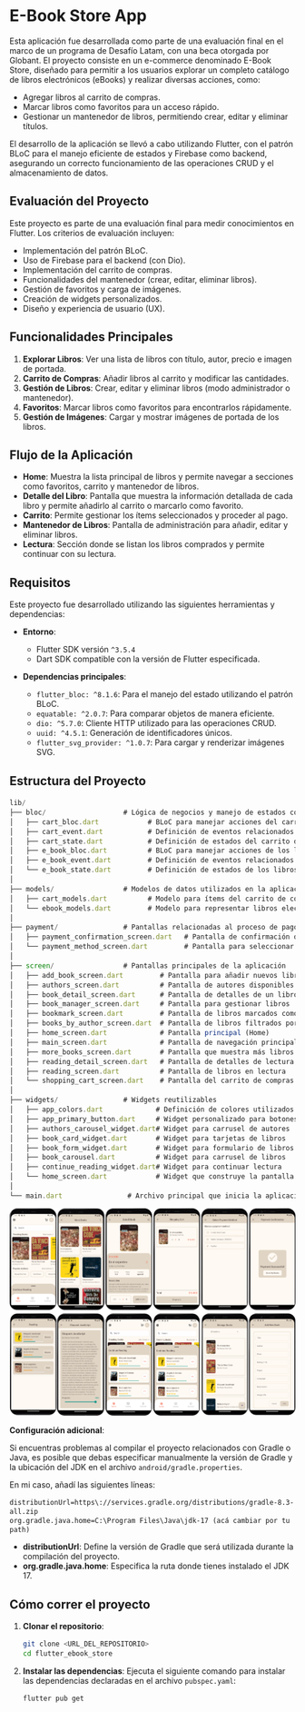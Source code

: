 # E-Book Store App

Esta aplicación fue desarrollada como parte de una evaluación final en el marco de un programa de Desafío Latam, con una beca otorgada por Globant. El proyecto consiste en un e-commerce denominado E-Book Store, diseñado para permitir a los usuarios explorar un completo catálogo de libros electrónicos (eBooks) y realizar diversas acciones, como:

- Agregar libros al carrito de compras.
- Marcar libros como favoritos para un acceso rápido.
- Gestionar un mantenedor de libros, permitiendo crear, editar y eliminar títulos.

El desarrollo de la aplicación se llevó a cabo utilizando Flutter, con el patrón BLoC para el manejo eficiente de estados y Firebase como backend, asegurando un correcto funcionamiento de las operaciones CRUD y el almacenamiento de datos.

## Evaluación del Proyecto

Este proyecto es parte de una evaluación final para medir conocimientos en Flutter. Los criterios de evaluación incluyen:

- Implementación del patrón BLoC.
- Uso de Firebase para el backend (con Dio).
- Implementación del carrito de compras.
- Funcionalidades del mantenedor (crear, editar, eliminar libros).
- Gestión de favoritos y carga de imágenes.
- Creación de widgets personalizados.
- Diseño y experiencia de usuario (UX).

## Funcionalidades Principales

1. **Explorar Libros**: Ver una lista de libros con título, autor, precio e imagen de portada.
2. **Carrito de Compras**: Añadir libros al carrito y modificar las cantidades.
3. **Gestión de Libros**: Crear, editar y eliminar libros (modo administrador o mantenedor).
4. **Favoritos**: Marcar libros como favoritos para encontrarlos rápidamente.
5. **Gestión de Imágenes**: Cargar y mostrar imágenes de portada de los libros.

## Flujo de la Aplicación

- **Home**: Muestra la lista principal de libros y permite navegar a secciones como favoritos, carrito y mantenedor de libros.
- **Detalle del Libro**: Pantalla que muestra la información detallada de cada libro y permite añadirlo al carrito o marcarlo como favorito.
- **Carrito**: Permite gestionar los ítems seleccionados y proceder al pago.
- **Mantenedor de Libros**: Pantalla de administración para añadir, editar y eliminar libros.
- **Lectura**: Sección donde se listan los libros comprados y permite continuar con su lectura.

## Requisitos

Este proyecto fue desarrollado utilizando las siguientes herramientas y dependencias:

- **Entorno**:

  - Flutter SDK versión `^3.5.4`
  - Dart SDK compatible con la versión de Flutter especificada.

- **Dependencias principales**:
  - `flutter_bloc: ^8.1.6`: Para el manejo del estado utilizando el patrón BLoC.
  - `equatable: ^2.0.7`: Para comparar objetos de manera eficiente.
  - `dio: ^5.7.0`: Cliente HTTP utilizado para las operaciones CRUD.
  - `uuid: ^4.5.1`: Generación de identificadores únicos.
  - `flutter_svg_provider: ^1.0.7`: Para cargar y renderizar imágenes SVG.

## Estructura del Proyecto

```js
lib/
├── bloc/                   # Lógica de negocios y manejo de estados con BLoC
│   ├── cart_bloc.dart            # BLoC para manejar acciones del carrito de compras
│   ├── cart_event.dart           # Definición de eventos relacionados al carrito de compras
│   ├── cart_state.dart           # Definición de estados del carrito de compras
│   ├── e_book_bloc.dart          # BLoC para manejar acciones de los libros
│   ├── e_book_event.dart         # Definición de eventos relacionados a los libros
│   └── e_book_state.dart         # Definición de estados de los libros
│
├── models/                 # Modelos de datos utilizados en la aplicación
│   ├── cart_models.dart          # Modelo para ítems del carrito de compras
│   └── ebook_models.dart         # Modelo para representar libros electrónicos
│
├── payment/                # Pantallas relacionadas al proceso de pago
│   ├── payment_confirmation_screen.dart   # Pantalla de confirmación de pago
│   └── payment_method_screen.dart         # Pantalla para seleccionar método de pago
│
├── screen/                 # Pantallas principales de la aplicación
│   ├── add_book_screen.dart         # Pantalla para añadir nuevos libros
│   ├── authors_screen.dart          # Pantalla de autores disponibles
│   ├── book_detail_screen.dart      # Pantalla de detalles de un libro
│   ├── book_manager_screen.dart     # Pantalla para gestionar libros
│   ├── bookmark_screen.dart         # Pantalla de libros marcados como favoritos
│   ├── books_by_author_screen.dart  # Pantalla de libros filtrados por autor
│   ├── home_screen.dart             # Pantalla principal (Home)
│   ├── main_screen.dart             # Pantalla de navegación principal
│   ├── more_books_screen.dart       # Pantalla que muestra más libros
│   ├── reading_detail_screen.dart   # Pantalla de detalles de lectura
│   ├── reading_screen.dart          # Pantalla de libros en lectura
│   └── shopping_cart_screen.dart    # Pantalla del carrito de compras
│
├── widgets/                # Widgets reutilizables
│   ├── app_colors.dart             # Definición de colores utilizados
│   ├── app_primary_button.dart     # Widget personalizado para botones principales
│   ├── authors_carousel_widget.dart# Widget para carrusel de autores
│   ├── book_card_widget.dart       # Widget para tarjetas de libros
│   ├── book_form_widget.dart       # Widget para formulario de libros
│   ├── book_carousel.dart          # Widget para carrusel de libros
│   ├── continue_reading_widget.dart# Widget para continuar lectura
│   └── home_screen.dart            # Widget que construye la pantalla de inicio
│
└── main.dart                # Archivo principal que inicia la aplicación

```

![Vista Original](assets/docs/doc.png)

**Configuración adicional**:

Si encuentras problemas al compilar el proyecto relacionados con Gradle o Java, es posible que debas especificar manualmente la versión de Gradle y la ubicación del JDK en el archivo `android/gradle.properties`.

En mi caso, añadí las siguientes líneas:

```properties
distributionUrl=https\://services.gradle.org/distributions/gradle-8.3-all.zip
org.gradle.java.home=C:\Program Files\Java\jdk-17 (acá cambiar por tu path)
```

- **distributionUrl**: Define la versión de Gradle que será utilizada durante la compilación del proyecto.
- **org.gradle.java.home**: Especifica la ruta donde tienes instalado el JDK 17.

## Cómo correr el proyecto

1. **Clonar el repositorio**:

   ```bash
   git clone <URL_DEL_REPOSITORIO>
   cd flutter_ebook_store
   ```

2. **Instalar las dependencias**:
   Ejecuta el siguiente comando para instalar las dependencias declaradas en el archivo `pubspec.yaml`:
   ```bash
   flutter pub get
   ```
